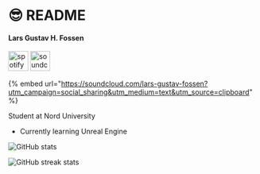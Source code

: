 # 😎 README

#### Lars Gustav H. Fossen

[<img src='https://cdn.jsdelivr.net/npm/simple-icons@3.0.1/icons/spotify.svg' alt='spotify' height='40'>](https://open.spotify.com/artist/5ZdkHKKaM8ZsscCAtTpQ3M?si=8-FgZ6LVRIKg-_hI-mAPvQ)  [<img src='https://cdn.jsdelivr.net/npm/simple-icons@3.0.1/icons/soundcloud.svg' alt='soundcloud' height='40'>](https://soundcloud.com/lars-gustav-fossen)

{% embed url="https://soundcloud.com/lars-gustav-fossen?utm_campaign=social_sharing&utm_medium=text&utm_source=clipboard" %}

Student at Nord University

* Currently learning Unreal Engine

![GitHub stats](https://github-readme-stats.vercel.app/api?username=marzlars\&show\_icons=true\&count\_private=true)

![GitHub streak stats](https://streak-stats.demolab.com/?user=marzlars)

<div align="center">

<img src="https://komarev.com/ghpvc/?username=marzlars&#x26;style=flat-square&#x26;color=blue" alt="">

</div>
